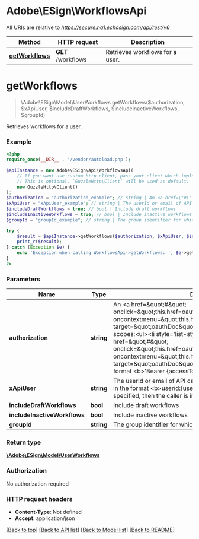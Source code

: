 # Adobe\ESign\WorkflowsApi

All URIs are relative to *https://secure.na1.echosign.com/api/rest/v6*

Method | HTTP request | Description
------------- | ------------- | -------------
[**getWorkflows**](WorkflowsApi.md#getWorkflows) | **GET** /workflows | Retrieves workflows for a user.


# **getWorkflows**
> \Adobe\ESign\Model\UserWorkflows getWorkflows($authorization, $xApiUser, $includeDraftWorkflows, $includeInactiveWorkflows, $groupId)

Retrieves workflows for a user.

### Example
```php
<?php
require_once(__DIR__ . '/vendor/autoload.php');

$apiInstance = new Adobe\ESign\Api\WorkflowsApi(
    // If you want use custom http client, pass your client which implements `GuzzleHttp\ClientInterface`.
    // This is optional, `GuzzleHttp\Client` will be used as default.
    new GuzzleHttp\Client()
);
$authorization = "authorization_example"; // string | An <a href=\"#\" onclick=\"this.href=oauthDoc()\" oncontextmenu=\"this.href=oauthDoc()\" target=\"oauthDoc\">OAuth Access Token</a> with scopes:<ul><li style='list-style-type: square'><a href=\"#\" onclick=\"this.href=oauthDoc('workflow_read')\" oncontextmenu=\"this.href=oauthDoc('workflow_read')\" target=\"oauthDoc\">workflow_read</a></li></ul>in the format <b>'Bearer {accessToken}'.
$xApiUser = "xApiUser_example"; // string | The userId or email of API caller using the account or group token in the format <b>userid:{userId} OR email:{email}.</b> If it is not specified, then the caller is inferred from the token.
$includeDraftWorkflows = true; // bool | Include draft workflows
$includeInactiveWorkflows = true; // bool | Include inactive workflows
$groupId = "groupId_example"; // string | The group identifier for which the workflows will be fetched

try {
    $result = $apiInstance->getWorkflows($authorization, $xApiUser, $includeDraftWorkflows, $includeInactiveWorkflows, $groupId);
    print_r($result);
} catch (Exception $e) {
    echo 'Exception when calling WorkflowsApi->getWorkflows: ', $e->getMessage(), PHP_EOL;
}
?>
```

### Parameters

Name | Type | Description  | Notes
------------- | ------------- | ------------- | -------------
 **authorization** | **string**| An &lt;a href&#x3D;\&quot;#\&quot; onclick&#x3D;\&quot;this.href&#x3D;oauthDoc()\&quot; oncontextmenu&#x3D;\&quot;this.href&#x3D;oauthDoc()\&quot; target&#x3D;\&quot;oauthDoc\&quot;&gt;OAuth Access Token&lt;/a&gt; with scopes:&lt;ul&gt;&lt;li style&#x3D;&#39;list-style-type: square&#39;&gt;&lt;a href&#x3D;\&quot;#\&quot; onclick&#x3D;\&quot;this.href&#x3D;oauthDoc(&#39;workflow_read&#39;)\&quot; oncontextmenu&#x3D;\&quot;this.href&#x3D;oauthDoc(&#39;workflow_read&#39;)\&quot; target&#x3D;\&quot;oauthDoc\&quot;&gt;workflow_read&lt;/a&gt;&lt;/li&gt;&lt;/ul&gt;in the format &lt;b&gt;&#39;Bearer {accessToken}&#39;. |
 **xApiUser** | **string**| The userId or email of API caller using the account or group token in the format &lt;b&gt;userid:{userId} OR email:{email}.&lt;/b&gt; If it is not specified, then the caller is inferred from the token. | [optional]
 **includeDraftWorkflows** | **bool**| Include draft workflows | [optional]
 **includeInactiveWorkflows** | **bool**| Include inactive workflows | [optional]
 **groupId** | **string**| The group identifier for which the workflows will be fetched | [optional]

### Return type

[**\Adobe\ESign\Model\UserWorkflows**](../Model/UserWorkflows.md)

### Authorization

No authorization required

### HTTP request headers

 - **Content-Type**: Not defined
 - **Accept**: application/json

[[Back to top]](#) [[Back to API list]](../../README.md#documentation-for-api-endpoints) [[Back to Model list]](../../README.md#documentation-for-models) [[Back to README]](../../README.md)

